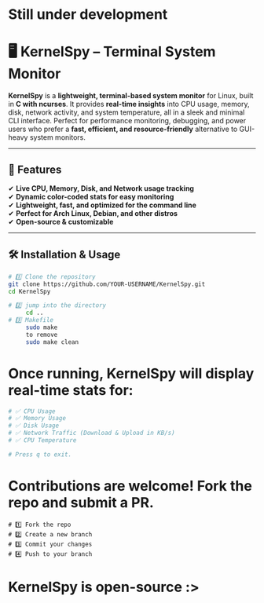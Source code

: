 # Still under development

# 🖥️ KernelSpy – Terminal System Monitor  

**KernelSpy** is a **lightweight, terminal-based system monitor** for Linux, built in **C with ncurses**. It provides **real-time insights** into CPU usage, memory, disk, network activity, and system temperature, all in a sleek and minimal CLI interface. Perfect for performance monitoring, debugging, and power users who prefer a **fast, efficient, and resource-friendly** alternative to GUI-heavy system monitors.  

---

## 🚀 Features  
✔ **Live CPU, Memory, Disk, and Network usage tracking**  
✔ **Dynamic color-coded stats for easy monitoring**  
✔ **Lightweight, fast, and optimized for the command line**  
✔ **Perfect for Arch Linux, Debian, and other distros**  
✔ **Open-source & customizable**  

---

## 🛠️ Installation & Usage  
```bash
# 1️⃣ Clone the repository
git clone https://github.com/YOUR-USERNAME/KernelSpy.git
cd KernelSpy

# 2️⃣ jump into the directory
     cd ..
# 3️⃣ Makefile
     sudo make
     to remove
     sudo make clean
```
# Once running, KernelSpy will display real-time stats for:

```bash
# ✅ CPU Usage  
# ✅ Memory Usage  
# ✅ Disk Usage  
# ✅ Network Traffic (Download & Upload in KB/s)  
# ✅ CPU Temperature  

# Press q to exit.  
```

# Contributions are welcome! Fork the repo and submit a PR.
```
# 1️⃣ Fork the repo  
# 2️⃣ Create a new branch  
# 3️⃣ Commit your changes  
# 4️⃣ Push to your branch  
```
# KernelSpy is open-source :> 

